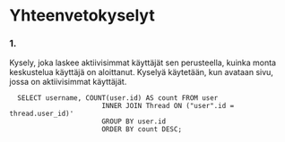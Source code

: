 # Yhteenvetokyselyt

### 1. 

Kysely, joka laskee aktiivisimmat käyttäjät sen perusteella, kuinka monta keskustelua käyttäjä on aloittanut. Kyselyä käytetään, kun avataan sivu, jossa on aktiivisimmat käyttäjät.

```
  SELECT username, COUNT(user.id) AS count FROM user
                       INNER JOIN Thread ON ("user".id = thread.user_id)'
                       GROUP BY user.id
                       ORDER BY count DESC;

```
